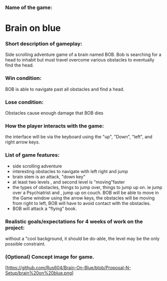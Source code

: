 ### Name of the game: 
# Brain on blue

### Short description of gameplay: 
Side scrolling  adventure game of a brain named BOB.
Bob is searching for a head to inhabit but must travel
overcome various obstacles to eventually find the head.


### Win condition:
BOB is able to navigate past all obstacles and find a head. 

### Lose condition:
Obstacles cause enough damage that BOB dies

### How the player interacts with the game:
the interface will be via the keyboard using the "up", "Down",
"left", and right arrow keys.

### List of game features:
* side scrolling adventure
* interesting obstacles to navigate with left right and jump
* brain stem is an attack, "down key"
* at least two levels , and second level is "moving"faster
* the types of obstacles, things to jump over, things to jump up on.  ie jump over a Psychiatrist and  , jump up on couch. 
BOB will be able to move in the Game window using the arrow keys,  the obstacles will be moving from right to left,  BOB will have to avoid contact with the obstacles.
* BOB will attack a "flying" book.

### Realistic goals/expectations for 4 weeks of work on the project:
without a "cool background, it should be do-able, the level may be 
the only possible constraint.

### (Optional) Concept image for game.
[https://github.com/Rus604/Brain-On-Blue/blob/Proposal-N-Setup/brain%20on%20blue.png]
